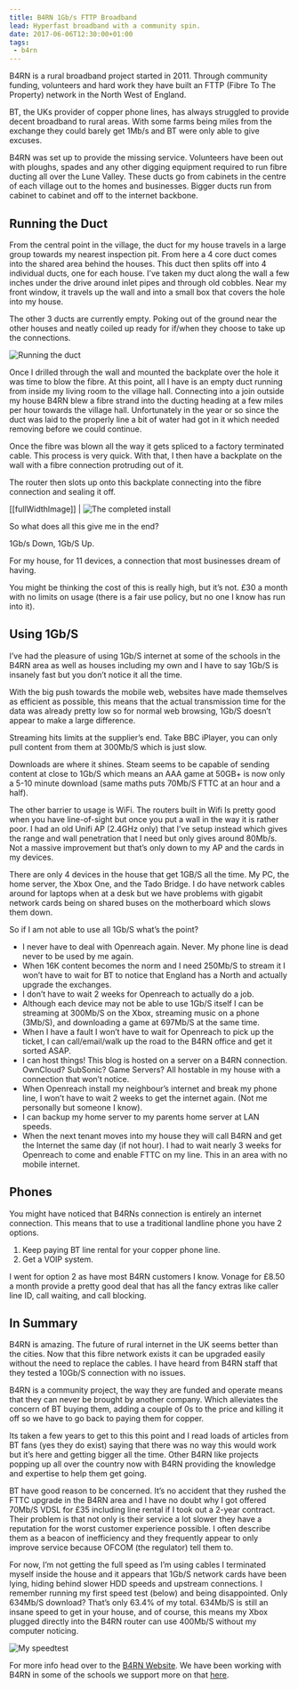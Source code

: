 ```yaml
---
title: B4RN 1Gb/s FTTP Broadband
lead: Hyperfast broadband with a community spin.
date: 2017-06-06T12:30:00+01:00
tags:
 - b4rn
---
```

B4RN is a rural broadband project started in 2011. Through community funding, volunteers and hard work they have built an FTTP (Fibre To The Property) network in the North West of England.

BT, the UKs provider of copper phone lines, has always struggled to provide decent broadband to rural areas. With some farms being miles from the exchange they could barely get 1Mb/s and BT were only able to give excuses.

B4RN was set up to provide the missing service. Volunteers have been out with ploughs, spades and any other digging equipment required to run fibre ducting all over the Lune Valley. These ducts go from cabinets in the centre of each village out to the homes and businesses. Bigger ducts run from cabinet to cabinet and off to the internet backbone.

## Running the Duct

From the central point in the village, the duct for my house travels in a large group towards my nearest inspection pit. From here a 4 core duct comes into the shared area behind the houses. This duct then splits off into 4 individual ducts, one for each house. I’ve taken my duct along the wall a few inches under the drive around inlet pipes and through old cobbles. Near my front window, it travels up the wall and into a small box that covers the hole into my house.

The other 3 ducts are currently empty. Poking out of the ground near the other houses and neatly coiled up ready for if/when they choose to take up the connections.

![Running the duct](/assets/2017/06/b4rn/ducting.jpg)

Once I drilled through the wall and mounted the backplate over the hole it was time to blow the fibre. At this point, all I have is an empty duct running from inside my living room to the village hall. Connecting into a join outside my house B4RN blew a fibre strand into the ducting heading at a few miles per hour towards the village hall. Unfortunately in the year or so since the duct was laid to the properly line a bit of water had got in it which needed removing before we could continue.

Once the fibre was blown all the way it gets spliced to a factory terminated cable. This process is very quick. With that, I then have a backplate on the wall with a fibre connection protruding out of it.

The router then slots up onto this backplate connecting into the fibre connection and sealing it off.

[[fullWidthImage]]
| ![The completed install](/assets/2017/06/b4rn/b4rn_router.jpg)

So what does all this give me in the end?

1Gb/s Down, 1Gb/S Up.

For my house, for 11 devices, a connection that most businesses dream of having.

You might be thinking the cost of this is really high, but it’s not. £30 a month with no limits on usage (there is a fair use policy, but no one I know has run into it).

## Using 1Gb/S

I’ve had the pleasure of using 1Gb/S internet at some of the schools in the B4RN area as well as houses including my own and I have to say 1Gb/S is insanely fast but you don’t notice it all the time.

With the big push towards the mobile web, websites have made themselves as efficient as possible, this means that the actual transmission time for the data was already pretty low so for normal web browsing, 1Gb/S doesn’t appear to make a large difference.

Streaming hits limits at the supplier’s end. Take BBC iPlayer, you can only pull content from them at 300Mb/S which is just slow.

Downloads are where it shines. Steam seems to be capable of sending content at close to 1Gb/S which means an AAA game at 50GB+ is now only a 5-10 minute download (same maths puts 70Mb/S FTTC at an hour and a half).

The other barrier to usage is WiFi. The routers built in Wifi Is pretty good when you have line-of-sight but once you put a wall in the way it is rather poor. I had an old Unifi AP (2.4GHz only) that I’ve setup instead which gives the range and wall penetration that I need but only gives around 80Mb/s. Not a massive improvement but that’s only down to my AP and the cards in my devices.

There are only 4 devices in the house that get 1GB/S all the time. My PC, the home server, the Xbox One, and the Tado Bridge. I do have network cables around for laptops when at a desk but we have problems with gigabit network cards being on shared buses on the motherboard which slows them down.

So if I am not able to use all 1Gb/S what’s the point?

 - I never have to deal with Openreach again. Never. My phone line is dead never to be used by me again.
 - When 16K content becomes the norm and I need 250Mb/S to stream it I won’t have to wait for BT to notice that England has a North and actually upgrade the exchanges.
 - I don’t have to wait 2 weeks for Openreach to actually do a job.
 - Although each device may not be able to use 1Gb/S itself I can be streaming at 300Mb/S on the Xbox, streaming music on a phone (3Mb/S), and downloading a game at 697Mb/S at the same time.
 - When I have a fault I won’t have to wait for Openreach to pick up the ticket, I can call/email/walk up the road to the B4RN office and get it sorted ASAP.
 - I can host things! This blog is hosted on a server on a B4RN connection. OwnCloud? SubSonic? Game Servers? All hostable in my house with a connection that won’t notice.
 - When Openreach install my neighbour’s internet and break my phone line, I won’t have to wait 2 weeks to get the internet again. (Not me personally but someone I know).
 - I can backup my home server to my parents home server at LAN speeds.
 - When the next tenant moves into my house they will call B4RN and get the Internet the same day (if not hour). I had to wait nearly 3 weeks for Openreach to come and enable FTTC on my line. This in an area with no mobile internet.

## Phones

You might have noticed that B4RNs connection is entirely an internet connection. This means that to use a traditional landline phone you have 2 options.

 1. Keep paying BT line rental for your copper phone line.
 1. Get a VOIP system.

I went for option 2 as have most B4RN customers I know. Vonage for £8.50 a month provide a pretty good deal that has all the fancy extras like caller line ID, call waiting, and call blocking.

## In Summary

B4RN is amazing. The future of rural internet in the UK seems better than the cities. Now that this fibre network exists it can be upgraded easily without the need to replace the cables. I have heard from B4RN staff that they tested a 10Gb/S connection with no issues.

B4RN is a community project, the way they are funded and operate means that they can never be brought by another company. Which alleviates the concern of BT buying them, adding a couple of 0s to the price and killing it off so we have to go back to paying them for copper.

Its taken a few years to get to this this point and I read loads of articles from BT fans (yes they do exist) saying that there was no way this would work but it’s here and getting bigger all the time. Other B4RN like projects popping up all over the country now with B4RN providing the knowledge and expertise to help them get going.

BT have good reason to be concerned. It’s no accident that they rushed the FTTC upgrade in the B4RN area and I have no doubt why I got offered 70Mb/S VDSL for £35 including line rental if I took out a 2-year contract. Their problem is that not only is their service a lot slower they have a reputation for the worst customer experience possible. I often describe them as a beacon of inefficiency and they frequently appear to only improve service because OFCOM (the regulator) tell them to.

For now, I’m not getting the full speed as I’m using cables I terminated myself inside the house and it appears that 1Gb/S network cards have been lying, hiding behind slower HDD speeds and upstream connections. I remember running my first speed test (below) and being disappointed. Only 634Mb/S download? That’s only 63.4% of my total. 634Mb/S is still an insane speed to get in your house, and of course, this means my Xbox plugged directly into the B4RN router can use 400Mb/S without my computer noticing.

![My speedtest](/assets/2017/06/b4rn/speedtest.png)

For more info head over to the [B4RN Website](https://b4rn.org.uk). We have been working with B4RN in some of the schools we support more on that [here](https://www.ed-itsolutions.com/connecting-b4rn-schools-b4rn-box).

